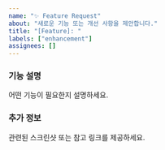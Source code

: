 ```yaml
---
name: "✨ Feature Request"
about: "새로운 기능 또는 개선 사항을 제안합니다."
title: "[Feature]: "
labels: ["enhancement"]
assignees: []
---
```


### 기능 설명

어떤 기능이 필요한지 설명하세요.

### 추가 정보

관련된 스크린샷 또는 참고 링크를 제공하세요.
